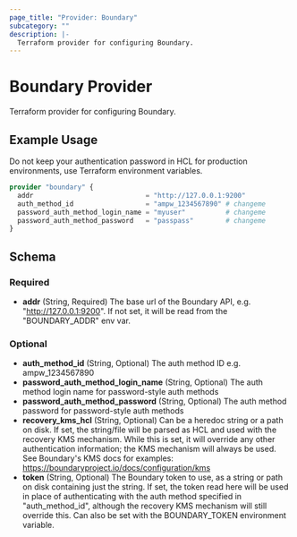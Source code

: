 ```yaml
---
page_title: "Provider: Boundary"
subcategory: ""
description: |-
  Terraform provider for configuring Boundary.
---
```


# Boundary Provider

Terraform provider for configuring Boundary.

## Example Usage

Do not keep your authentication password in HCL for production environments, use Terraform environment variables.

```terraform
provider "boundary" {
  addr                            = "http://127.0.0.1:9200"
  auth_method_id                  = "ampw_1234567890" # changeme
  password_auth_method_login_name = "myuser"          # changeme
  password_auth_method_password   = "passpass"        # changeme
}
```

## Schema

### Required

- **addr** (String, Required) The base url of the Boundary API, e.g. "http://127.0.0.1:9200". If not set, it will be read from the "BOUNDARY_ADDR" env var.

### Optional

- **auth_method_id** (String, Optional) The auth method ID e.g. ampw_1234567890
- **password_auth_method_login_name** (String, Optional) The auth method login name for password-style auth methods
- **password_auth_method_password** (String, Optional) The auth method password for password-style auth methods
- **recovery_kms_hcl** (String, Optional) Can be a heredoc string or a path on disk. If set, the string/file will be parsed as HCL and used with the recovery KMS mechanism. While this is set, it will override any other authentication information; the KMS mechanism will always be used. See Boundary's KMS docs for examples: https://boundaryproject.io/docs/configuration/kms
- **token** (String, Optional) The Boundary token to use, as a string or path on disk containing just the string. If set, the token read here will be used in place of authenticating with the auth method specified in "auth_method_id", although the recovery KMS mechanism will still override this. Can also be set with the BOUNDARY_TOKEN environment variable.
